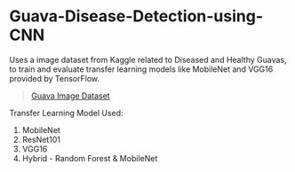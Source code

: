 # Guava-Disease-Detection-using-CNN
Uses a image dataset from Kaggle related to Diseased and Healthy Guavas, to train and evaluate transfer learning models like MobileNet and VGG16 provided by TensorFlow.

> [Guava Image Dataset](https://www.kaggle.com/datasets/asadullahgalib/guava-disease-dataset/data)

Transfer Learning Model Used:
1. MobileNet
2. ResNet101
3. VGG16
4. Hybrid - Random Forest & MobileNet
